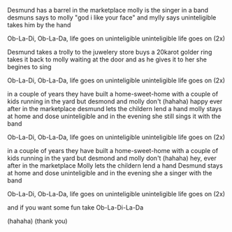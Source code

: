 Desmund has a barrel in the marketplace
molly is the singer in a band
desmuns says to molly "god i like your face"
and mylly says uninteligible takes him by the hand

Ob-La-Di, Ob-La-Da, life goes on uninteligible
uninteligible life goes on (2x)

Desmund takes a trolly to the juwelery store
buys a 20karot golder ring
takes it back to molly waiting at the door
and as he gives it to her she begines to sing

Ob-La-Di, Ob-La-Da, life goes on uninteligible
uninteligible life goes on (2x)

in a couple of years they have built a home-sweet-home
with a couple of kids running in the yard
but desmond and molly don't
(hahaha)
happy ever after in the marketplace
desmund lets the childern lend a hand
molly stays at home and dose uninteligible
and in the evening she still sings it with the band

Ob-La-Di, Ob-La-Da, life goes on uninteligible
uninteligible life goes on (2x)

in a couple of years they have built a home-sweet-home
with a couple of kids running in the yard
but desmond and molly don't
(hahaha)
hey, ever after in the marketplace
Molly lets the childern lend a hand
Desmund stays at home and dose uninteligible
and in the evening she a singer with the band

Ob-La-Di, Ob-La-Da, life goes on uninteligible
uninteligible life goes on (2x)

and if you want some fun
take Ob-La-Di-La-Da

(hahaha)
(thank you)
